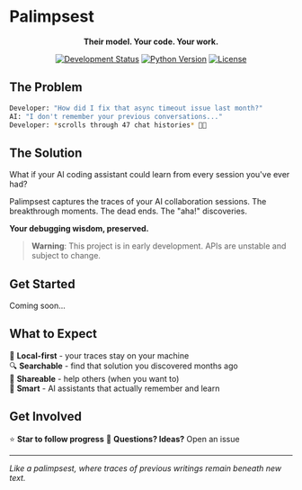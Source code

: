 # Palimpsest

<div align="center">

**Their model. Your code. Your work.**

[![Development Status](https://img.shields.io/badge/Status-Pre--Alpha-red)](https://github.com/damiangibson/meta-palimpsest)
[![Python Version](https://img.shields.io/badge/Python-3.13%2B-blue)](https://www.python.org/downloads/)
[![License](https://img.shields.io/badge/License-Apache%202.0-green)](https://opensource.org/licenses/Apache-2.0)

</div>

## The Problem

```bash
Developer: "How did I fix that async timeout issue last month?"
AI: "I don't remember your previous conversations..."
Developer: *scrolls through 47 chat histories* 😵‍💫
```

## The Solution

What if your AI coding assistant could learn from every session you've ever had?

Palimpsest captures the traces of your AI collaboration sessions. The breakthrough moments. The dead ends. The "aha!" discoveries.

**Your debugging wisdom, preserved.**

> **Warning**: This project is in early development. APIs are unstable and subject to change.

## Get Started

Coming soon...

## What to Expect

🔬 **Local-first** - your traces stay on your machine  
🔍 **Searchable**  - find that solution you discovered months ago  
🤝 **Shareable** - help others (when you want to)  
🧠 **Smart** - AI assistants that actually remember and learn  

## Get Involved

⭐ **Star to follow progress**
💬 **Questions? Ideas?** Open an issue

---

_Like a palimpsest, where traces of previous writings remain beneath new text._
